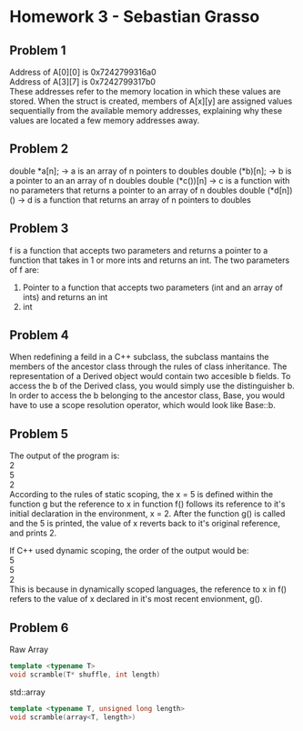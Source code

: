 # Homework 3 - Sebastian Grasso

## Problem 1
Address of A[0][0] is 0x7242799316a0  
Address of A[3][7] is 0x7242799317b0  
These addresses refer to the memory location in which these values are stored. When the struct is created, members of A[x][y] are assigned values sequentially from the available memory addresses, explaining why these values are located a few memory addresses away.  

## Problem 2
double *a[n]; -> a is an array of n pointers to doubles 
double (*b)[n]; -> b is a pointer to an an array of n doubles
double (*c())[n] -> c is a function with no parameters that returns a pointer to an array of n doubles
double (*d[n])() -> d is a function that returns an array of n pointers to doubles


## Problem 3
f is a function that accepts two parameters and returns a pointer to a function that takes in 1 or more ints and returns an int. The two parameters of f are:
  1. Pointer to a function that accepts two parameters (int and an array of ints) and returns an int
  2. int
## Problem 4
When redefining a feild in a C++ subclass, the subclass mantains the members of the ancestor class through the rules of class inheritance. The representation of a Derived object would contain two accesible b fields. To access the b of the Derived class, you would simply use the distinguisher b. In order to access the b belonging to the ancestor class, Base, you would have to use a scope resolution operator, which would look like Base::b.  
## Problem 5
The output of the program is:  
2  
5  
2  
According to the rules of static scoping, the x = 5 is defined within the function g but the reference to x in function f() follows its reference to it's initial declaration in the environment, x = 2. After the function g() is called and the 5 is printed, the value of x reverts back to it's original reference, and prints 2. 

If C++ used dynamic scoping, the order of the output would be:   
5  
5  
2  
This is because in dynamically scoped languages, the reference to x in f() refers to the value of x declared in it's most recent envionment, g().
## Problem 6
Raw Array    
``` C++
template <typename T>  
void scramble(T* shuffle, int length)
```  
std::array  
``` C++
template <typename T, unsigned long length>  
void scramble(array<T, length>)
```
